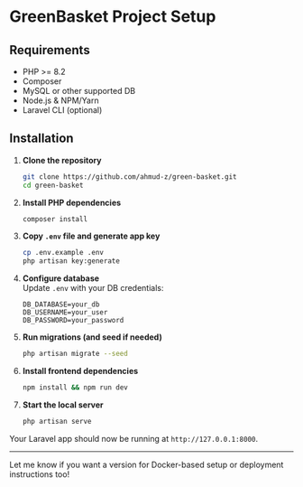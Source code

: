 # GreenBasket Project Setup

## Requirements
- PHP >= 8.2
- Composer
- MySQL or other supported DB
- Node.js & NPM/Yarn
- Laravel CLI (optional)

## Installation

1. **Clone the repository**
   ```bash
   git clone https://github.com/ahmud-z/green-basket.git
   cd green-basket
   ```

2. **Install PHP dependencies**
   ```bash
   composer install
   ```

3. **Copy `.env` file and generate app key**
   ```bash
   cp .env.example .env
   php artisan key:generate
   ```

4. **Configure database**  
   Update `.env` with your DB credentials:
   ```
   DB_DATABASE=your_db
   DB_USERNAME=your_user
   DB_PASSWORD=your_password
   ```

5. **Run migrations (and seed if needed)**
   ```bash
   php artisan migrate --seed
   ```

6. **Install frontend dependencies**
   ```bash
   npm install && npm run dev
   ```

7. **Start the local server**
   ```bash
   php artisan serve
   ```

Your Laravel app should now be running at `http://127.0.0.1:8000`.

---

Let me know if you want a version for Docker-based setup or deployment instructions too!
